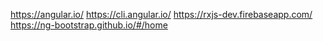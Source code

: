 https://angular.io/
https://cli.angular.io/
https://rxjs-dev.firebaseapp.com/
https://ng-bootstrap.github.io/#/home